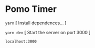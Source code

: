 # Pomo Timer

`yarn`
[ Install dependences... ]

`yarn dev`
[ Start the server on port 3000 ]

`localhost:3000`
